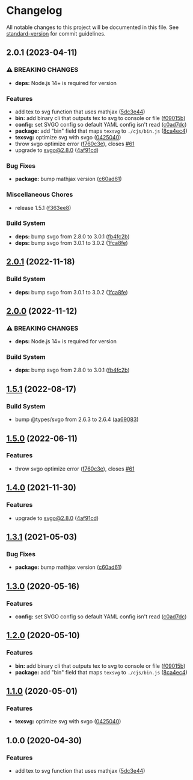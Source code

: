 # Changelog

All notable changes to this project will be documented in this file. See [standard-version](https://github.com/conventional-changelog/standard-version) for commit guidelines.

## 2.0.1 (2023-04-11)


### ⚠ BREAKING CHANGES

* **deps:** Node.js 14+ is required for version

### Features

* add tex to svg function that uses mathjax ([5dc3e44](https://github.com/remarkablemark/texsvg/commit/5dc3e44041603fbca583b585b66ce100572109e2))
* **bin:** add binary cli that outputs tex to svg to console or file ([f09015b](https://github.com/remarkablemark/texsvg/commit/f09015b487853c0ca640576893fdd7d99cf20b1d))
* **config:** set SVGO config so default YAML config isn't read ([c0ad7dc](https://github.com/remarkablemark/texsvg/commit/c0ad7dc757ddc6d68c7dc0b7fae991b6bf8efdf2))
* **package:** add "bin" field that maps `texsvg` to `./cjs/bin.js` ([8ca4ec4](https://github.com/remarkablemark/texsvg/commit/8ca4ec4daa368e73655416c83fd160e601948d8e))
* **texsvg:** optimize svg with svgo ([0425040](https://github.com/remarkablemark/texsvg/commit/0425040865da7af064aab4f1ddeec47145c6b8f4))
* throw svgo optimize error ([f760c3e](https://github.com/remarkablemark/texsvg/commit/f760c3e61a9616870635d29c8b58a67826d129b8)), closes [#61](https://github.com/remarkablemark/texsvg/issues/61)
* upgrade to svgo@2.8.0 ([4af91cd](https://github.com/remarkablemark/texsvg/commit/4af91cdf03ca1044c8a38716192f202447d2d08c))


### Bug Fixes

* **package:** bump mathjax version ([c60ad61](https://github.com/remarkablemark/texsvg/commit/c60ad6198a09347efc80375afaa4fdea455cbce9))


### Miscellaneous Chores

* release 1.5.1 ([f363ee8](https://github.com/remarkablemark/texsvg/commit/f363ee808287cceb20cc3535f5d527fe766ada24))


### Build System

* **deps:** bump svgo from 2.8.0 to 3.0.1 ([fb4fc2b](https://github.com/remarkablemark/texsvg/commit/fb4fc2b425a24e56191ade02a150108c133144ca))
* **deps:** bump svgo from 3.0.1 to 3.0.2 ([1fca8fe](https://github.com/remarkablemark/texsvg/commit/1fca8fe21e60d97b075a7f1488789620bced64a0))

## [2.0.1](https://github.com/remarkablemark/texsvg/compare/v2.0.0...v2.0.1) (2022-11-18)


### Build System

* **deps:** bump svgo from 3.0.1 to 3.0.2 ([1fca8fe](https://github.com/remarkablemark/texsvg/commit/1fca8fe21e60d97b075a7f1488789620bced64a0))

## [2.0.0](https://github.com/remarkablemark/texsvg/compare/v1.5.1...v2.0.0) (2022-11-12)


### ⚠ BREAKING CHANGES

* **deps:** Node.js 14+ is required for version

### Build System

* **deps:** bump svgo from 2.8.0 to 3.0.1 ([fb4fc2b](https://github.com/remarkablemark/texsvg/commit/fb4fc2b425a24e56191ade02a150108c133144ca))

## [1.5.1](https://github.com/remarkablemark/texsvg/compare/v1.5.0...v1.5.1) (2022-08-17)

### Build System

- bump @types/svgo from 2.6.3 to 2.6.4 ([aa69083](https://github.com/remarkablemark/texsvg/commit/aa690834b9da6debe2056d52288bea0a63ae8af8))

## [1.5.0](https://github.com/remarkablemark/texsvg/compare/v1.4.0...v1.5.0) (2022-06-11)

### Features

- throw svgo optimize error ([f760c3e](https://github.com/remarkablemark/texsvg/commit/f760c3e61a9616870635d29c8b58a67826d129b8)), closes [#61](https://github.com/remarkablemark/texsvg/issues/61)

## [1.4.0](https://www.github.com/remarkablemark/texsvg/compare/v1.3.1...v1.4.0) (2021-11-30)

### Features

- upgrade to svgo@2.8.0 ([4af91cd](https://www.github.com/remarkablemark/texsvg/commit/4af91cdf03ca1044c8a38716192f202447d2d08c))

## [1.3.1](https://github.com/remarkablemark/texsvg/compare/v1.3.0...v1.3.1) (2021-05-03)

### Bug Fixes

- **package:** bump mathjax version ([c60ad61](https://github.com/remarkablemark/texsvg/commit/c60ad6198a09347efc80375afaa4fdea455cbce9))

## [1.3.0](https://github.com/remarkablemark/texsvg/compare/v1.2.0...v1.3.0) (2020-05-16)

### Features

- **config:** set SVGO config so default YAML config isn't read ([c0ad7dc](https://github.com/remarkablemark/texsvg/commit/c0ad7dc757ddc6d68c7dc0b7fae991b6bf8efdf2))

## [1.2.0](https://github.com/remarkablemark/texsvg/compare/v1.1.0...v1.2.0) (2020-05-10)

### Features

- **bin:** add binary cli that outputs tex to svg to console or file ([f09015b](https://github.com/remarkablemark/texsvg/commit/f09015b487853c0ca640576893fdd7d99cf20b1d))
- **package:** add "bin" field that maps `texsvg` to `./cjs/bin.js` ([8ca4ec4](https://github.com/remarkablemark/texsvg/commit/8ca4ec4daa368e73655416c83fd160e601948d8e))

## [1.1.0](https://github.com/remarkablemark/texsvg/compare/v1.0.0...v1.1.0) (2020-05-01)

### Features

- **texsvg:** optimize svg with svgo ([0425040](https://github.com/remarkablemark/texsvg/commit/0425040865da7af064aab4f1ddeec47145c6b8f4))

## 1.0.0 (2020-04-30)

### Features

- add tex to svg function that uses mathjax ([5dc3e44](https://github.com/remarkablemark/texsvg/commit/5dc3e44041603fbca583b585b66ce100572109e2))
